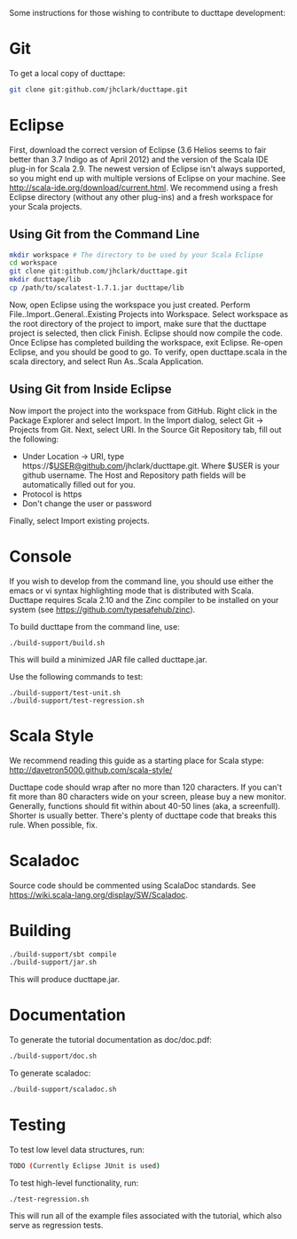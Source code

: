 Some instructions for those wishing to contribute to ducttape development:

Git
===

To get a local copy of ducttape:

```bash
git clone git:github.com/jhclark/ducttape.git
```

Eclipse
=======

First, download the correct version of Eclipse (3.6 Helios seems to fair better than 3.7 Indigo as of April 2012) and the version of the Scala IDE plug-in for Scala 2.9. The newest version of Eclipse isn't always supported, so you might end up with multiple versions of Eclipse on your machine. See http://scala-ide.org/download/current.html. We recommend using a fresh Eclipse directory (without any other plug-ins) and a fresh workspace for your Scala projects.

Using Git from the Command Line
-------------------------------

```bash
mkdir workspace # The directory to be used by your Scala Eclipse
cd workspace
git clone git:github.com/jhclark/ducttape.git
mkdir ducttape/lib
cp /path/to/scalatest-1.7.1.jar ducttape/lib
```

Now, open Eclipse using the workspace you just created.
Perform File..Import..General..Existing Projects into Workspace.
Select workspace as the root directory of the project to import, make sure that the ducttape project is selected, then click Finish.
Eclipse should now compile the code. Once Eclipse has completed building the workspace, exit Eclipse.
Re-open Eclipse, and you should be good to go. To verify, open ducttape.scala in the scala directory, and select Run As..Scala Application.

Using Git from Inside Eclipse
-----------------------------

Now import the project into the workspace from GitHub. Right click in the Package Explorer and select Import. In the Import dialog, select Git -> Projects from Git. Next, select URI. In the Source Git Repository tab, fill out the following:

* Under Location -> URI, type https://$USER@github.com/jhclark/ducttape.git. Where $USER is your github username.  The Host and Repository path fields will be automatically filled out for you.
* Protocol is https 
* Don't change the user or password

Finally, select Import existing projects.


Console
=======

If you wish to develop from the command line, you should use either the emacs or vi syntax highlighting mode that is distributed with Scala. Ducttape requires Scala 2.10 and the Zinc compiler to be installed on your system (see https://github.com/typesafehub/zinc).

To build ducttape from the command line, use:

```
./build-support/build.sh
```

This will build a minimized JAR file called ducttape.jar.

Use the following commands to test:
```
./build-support/test-unit.sh
./build-support/test-regression.sh
```


Scala Style
===========

We recommend reading this guide as a starting place for Scala stype: http://davetron5000.github.com/scala-style/

Ducttape code should wrap after no more than 120 characters. If you can't fit more than 80 characters wide on your screen,
please buy a new monitor. Generally, functions should fit within about 40-50 lines (aka, a screenfull). Shorter is usually better.
There's plenty of ducttape code that breaks this rule. When possible, fix.


Scaladoc
========

Source code should be commented using ScalaDoc standards. See https://wiki.scala-lang.org/display/SW/Scaladoc.





Building
========

```bash
./build-support/sbt compile
./build-support/jar.sh
```

This will produce ducttape.jar.

Documentation
=============

To generate the tutorial documentation as doc/doc.pdf:
```bash
./build-support/doc.sh
```


To generate scaladoc:
```bash
./build-support/scaladoc.sh
```

Testing
=======

To test low level data structures, run:

```bash
TODO (Currently Eclipse JUnit is used)
```

To test high-level functionality, run:

```
./test-regression.sh
```
This will run all of the example files associated with the tutorial, which also serve as regression tests.
